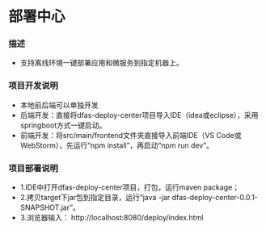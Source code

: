 # 部署中心

### 描述

* 支持离线环境一键部署应用和微服务到指定机器上。

### 项目开发说明

* 本地前后端可以单独开发
* 后端开发：直接将dfas-deploy-center项目导入IDE（idea或eclipse），采用springboot方式一键启动。
* 前端开发：将src/main/frontend文件夹直接导入前端IDE（VS Code或WebStorm），先运行“npm install”，再启动“npm run dev”。

### 项目部署说明

* 1.IDE中打开dfas-deploy-center项目，打包，运行maven package；
* 2.拷贝target下jar包到指定目录，运行“java -jar dfas-deploy-center-0.0.1-SNAPSHOT.jar”。
* 3.浏览器输入： http://localhost:8080/deploy/index.html